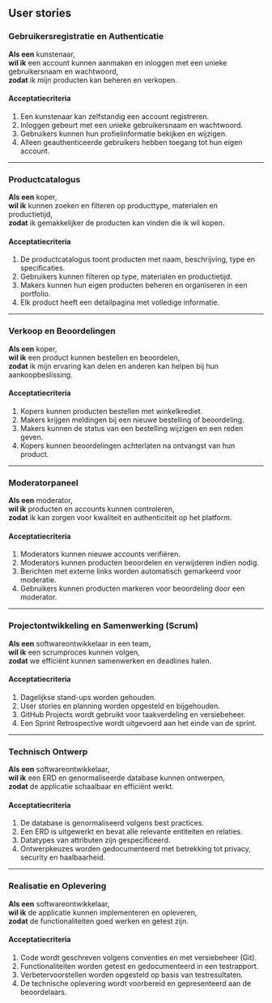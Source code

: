 ## User stories

### **Gebruikersregistratie en Authenticatie**
**Als een** kunstenaar,  
**wil ik** een account kunnen aanmaken en inloggen met een unieke gebruikersnaam en wachtwoord,  
**zodat** ik mijn producten kan beheren en verkopen.  

#### Acceptatiecriteria
1. Een kunstenaar kan zelfstandig een account registreren.
2. Inloggen gebeurt met een unieke gebruikersnaam en wachtwoord.
3. Gebruikers kunnen hun profielinformatie bekijken en wijzigen.
4. Alleen geauthenticeerde gebruikers hebben toegang tot hun eigen account.

---

### **Productcatalogus**
**Als een** koper,  
**wil ik** kunnen zoeken en filteren op producttype, materialen en productietijd,  
**zodat** ik gemakkelijker de producten kan vinden die ik wil kopen.  

#### Acceptatiecriteria
1. De productcatalogus toont producten met naam, beschrijving, type en specificaties.
2. Gebruikers kunnen filteren op type, materialen en productietijd.
3. Makers kunnen hun eigen producten beheren en organiseren in een portfolio.
4. Elk product heeft een detailpagina met volledige informatie.

---

### **Verkoop en Beoordelingen**
**Als een** koper,  
**wil ik** een product kunnen bestellen en beoordelen,  
**zodat** ik mijn ervaring kan delen en anderen kan helpen bij hun aankoopbeslissing.  

#### Acceptatiecriteria
1. Kopers kunnen producten bestellen met winkelkrediet.
2. Makers krijgen meldingen bij een nieuwe bestelling of beoordeling.
3. Makers kunnen de status van een bestelling wijzigen en een reden geven.
4. Kopers kunnen beoordelingen achterlaten na ontvangst van hun product.

---

### **Moderatorpaneel**
**Als een** moderator,  
**wil ik** producten en accounts kunnen controleren,  
**zodat** ik kan zorgen voor kwaliteit en authenticiteit op het platform.  

#### Acceptatiecriteria
1. Moderators kunnen nieuwe accounts verifiëren.
2. Moderators kunnen producten beoordelen en verwijderen indien nodig.
3. Berichten met externe links worden automatisch gemarkeerd voor moderatie.
4. Gebruikers kunnen producten markeren voor beoordeling door een moderator.

---

### **Projectontwikkeling en Samenwerking (Scrum)**
**Als een** softwareontwikkelaar in een team,  
**wil ik** een scrumproces kunnen volgen,  
**zodat** we efficiënt kunnen samenwerken en deadlines halen.  

#### Acceptatiecriteria
1. Dagelijkse stand-ups worden gehouden.
2. User stories en planning worden opgesteld en bijgehouden.
3. GitHub Projects wordt gebruikt voor taakverdeling en versiebeheer.
4. Een Sprint Retrospective wordt uitgevoerd aan het einde van de sprint.

---

### **Technisch Ontwerp**
**Als een** softwareontwikkelaar,  
**wil ik** een ERD en genormaliseerde database kunnen ontwerpen,  
**zodat** de applicatie schaalbaar en efficiënt werkt.  

#### Acceptatiecriteria
1. De database is genormaliseerd volgens best practices.
2. Een ERD is uitgewerkt en bevat alle relevante entiteiten en relaties.
3. Datatypes van attributen zijn gespecificeerd.
4. Ontwerpkeuzes worden gedocumenteerd met betrekking tot privacy, security en haalbaarheid.

---

### **Realisatie en Oplevering**
**Als een** softwareontwikkelaar,  
**wil ik** de applicatie kunnen implementeren en opleveren,  
**zodat** de functionaliteiten goed werken en getest zijn.  

#### Acceptatiecriteria
1. Code wordt geschreven volgens conventies en met versiebeheer (Git).
2. Functionaliteiten worden getest en gedocumenteerd in een testrapport.
3. Verbetervoorstellen worden opgesteld op basis van testresultaten.
4. De technische oplevering wordt voorbereid en gepresenteerd aan de beoordelaars.
